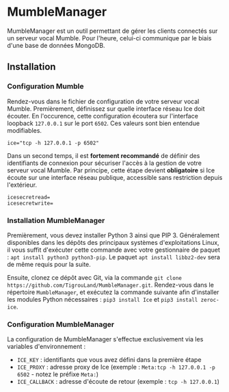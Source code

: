# MumbleManager

MumbleManager est un outil permettant de gérer les clients connectés sur un serveur vocal Mumble.
Pour l'heure, celui-ci communique par le biais d'une base de données MongoDB.

## Installation

### Configuration Mumble
Rendez-vous dans le fichier de configuration de votre serveur vocal Mumble. Premièrement, définissez sur quelle interface réseau Ice doit écouter. En l'occurence, cette configuration écoutera sur l'interface loopback `127.0.0.1` sur le port `6502`. Ces valeurs sont bien entendue modifiables. 
```
ice="tcp -h 127.0.0.1 -p 6502"
```
Dans un second temps, il est **fortement recommandé** de définir des identifiants de connexion pour sécuriser l'accès à la gestion de votre serveur vocal Mumble. Par principe, cette étape devient **obligatoire** si Ice écoute sur une interface réseau publique, accessible sans restriction depuis l'extérieur.
```
icesecretread=
icesecretwrite=
```
### Installation MumbleManager
Premièrement, vous devez installer Python 3 ainsi que PIP 3. Généralement disponibles dans les dépôts des principaux systèmes d'exploitations Linux, il vous suffit d'exécuter cette commande avec votre gestionnaire de paquet : `apt install python3 python3-pip`. Le paquet `apt install libbz2-dev` sera de même requis pour la suite.

Ensuite, clonez ce dépôt avec Git, via la commande `git clone https://github.com/TigrouLand/MumbleManager.git`. Rendez-vous dans le répertoire `MumbleManager`, et exécutez la commande suivante afin d'installer les modules Python nécessaires : `pip3 install Ice` et `pip3 install zeroc-ice`.

### Configuration MumbleManager
La configuration de MumbleManager s'effectue exclusivement via les variables d'environnement :
* `ICE_KEY` : identifiants que vous avez défini dans la première étape
* `ICE_PROXY` : adresse proxy de Ice (exemple : `Meta:tcp -h 127.0.0.1 -p 6502` - notez le préfixe `Meta:`)
* `ICE_CALLBACK` : adresse d'écoute de retour (exemple : `tcp -h 127.0.0.1`)